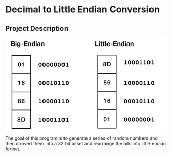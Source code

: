 # Decimal to Little Endian Conversion
## Project Description
![Img1](https://github.com/Byron-Dowling/Assets/blob/main/Images/endian%20format.png?raw=true)
The goal of this program is to generate a series of random numbers and then convert them into a 32 bit bitset and rearrange the bits into little endian format.
